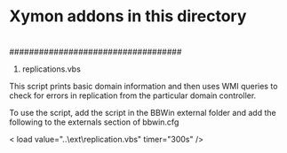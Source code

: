 #                                 #
# Xymon addons in this directory  #
#                                 #
################################### 

1. replications.vbs

This script prints basic domain information and then uses WMI queries to check for errors in replication from
the particular domain controller. 

To use the script, add the script in the BBWin external folder and add the following to the externals section
of bbwin.cfg

< load value="..\ext\replication.vbs" timer="300s" />
